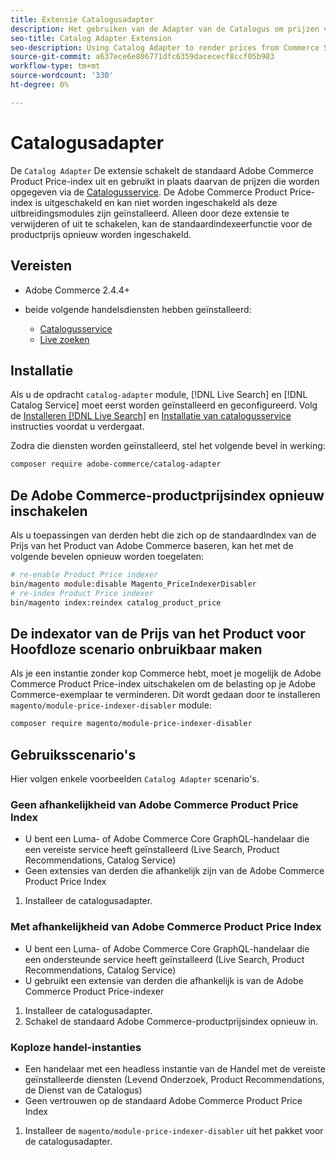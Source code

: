 ```yaml
---
title: Extensie Catalogusadapter
description: Het gebruiken van de Adapter van de Catalogus om prijzen van de Diensten van de Handel terug te geven
seo-title: Catalog Adapter Extension
seo-description: Using Catalog Adapter to render prices from Commerce Services
source-git-commit: a637ece6e806771dfc6359dacececf8ccf05b983
workflow-type: tm+mt
source-wordcount: '330'
ht-degree: 0%

---
```



# Catalogusadapter

De `Catalog Adapter` De extensie schakelt de standaard Adobe Commerce Product Price-index uit en gebruikt in plaats daarvan de prijzen die worden opgegeven via de [Catalogusservice](../catalog-service/overview.md).
De Adobe Commerce Product Price-index is uitgeschakeld en kan niet worden ingeschakeld als deze uitbreidingsmodules zijn geïnstalleerd. Alleen door deze extensie te verwijderen of uit te schakelen, kan de standaardindexeerfunctie voor de productprijs opnieuw worden ingeschakeld.

## Vereisten

* Adobe Commerce 2.4.4+
* beide volgende handelsdiensten hebben geïnstalleerd:

   * [Catalogusservice](../catalog-service/overview.md)
   * [Live zoeken](../live-search/guide-overview.md)

## Installatie

Als u de opdracht `catalog-adapter` module, [!DNL Live Search] en [!DNL Catalog Service] moet eerst worden geïnstalleerd en geconfigureerd. Volg de [Installeren [!DNL Live Search]](../live-search/install.md) en [Installatie van catalogusservice](../catalog-service/installation.md) instructies voordat u verdergaat.

Zodra die diensten worden geïnstalleerd, stel het volgende bevel in werking:

```bash
composer require adobe-commerce/catalog-adapter
```

## De Adobe Commerce-productprijsindex opnieuw inschakelen

Als u toepassingen van derden hebt die zich op de standaardIndex van de Prijs van het Product van Adobe Commerce baseren, kan het met de volgende bevelen opnieuw worden toegelaten:

```bash
# re-enable Product Price indexer
bin/magento module:disable Magento_PriceIndexerDisabler
# re-index Product Price indexer 
bin/magento index:reindex catalog_product_price
```

## De indexator van de Prijs van het Product voor Hoofdloze scenario onbruikbaar maken

Als je een instantie zonder kop Commerce hebt, moet je mogelijk de Adobe Commerce Product Price-index uitschakelen om de belasting op je Adobe Commerce-exemplaar te verminderen.
Dit wordt gedaan door te installeren `magento/module-price-indexer-disabler` module:

```bash
composer require magento/module-price-indexer-disabler
```

## Gebruiksscenario&#39;s

Hier volgen enkele voorbeelden `Catalog Adapter` scenario&#39;s.

### Geen afhankelijkheid van Adobe Commerce Product Price Index

* U bent een Luma- of Adobe Commerce Core GraphQL-handelaar die een vereiste service heeft geïnstalleerd (Live Search, Product Recommendations, Catalog Service)
* Geen extensies van derden die afhankelijk zijn van de Adobe Commerce Product Price Index

1. Installeer de catalogusadapter.

### Met afhankelijkheid van Adobe Commerce Product Price Index

* U bent een Luma- of Adobe Commerce Core GraphQL-handelaar die een ondersteunde service heeft geïnstalleerd (Live Search, Product Recommendations, Catalog Service)
* U gebruikt een extensie van derden die afhankelijk is van de Adobe Commerce Product Price-indexer

1. Installeer de catalogusadapter.
1. Schakel de standaard Adobe Commerce-productprijsindex opnieuw in.

### Koploze handel-instanties

* Een handelaar met een headless instantie van de Handel met de vereiste geïnstalleerde diensten (Levend Onderzoek, Product Recommendations, de Dienst van de Catalogus)
* Geen vertrouwen op de standaard Adobe Commerce Product Price Index

1. Installeer de `magento/module-price-indexer-disabler` uit het pakket voor de catalogusadapter.
